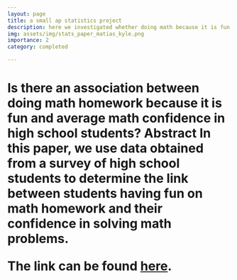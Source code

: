 ```yaml
---
layout: page
title: a small ap statistics project
description: here we investigated whether doing math because it is fun has an association with average confidence in solving math problems among high school students
img: assets/img/stats_paper_matias_kyle.png
importance: 2
category: completed

---
```


<h1> <b> Is there an association between doing math homework because it is fun and average math confidence in high school students? <b>
Abstract
In this paper, we use data obtained from a survey of high school students to determine the link between students having fun on math homework and their confidence in solving math problems.


<p> The link can be found <a href="https://quadcryo.github.io/quadcryo/projectpdf/matias-relyea-kyle-hollars-math-fun-confidence-stats.pdf">here</a>.</p>


